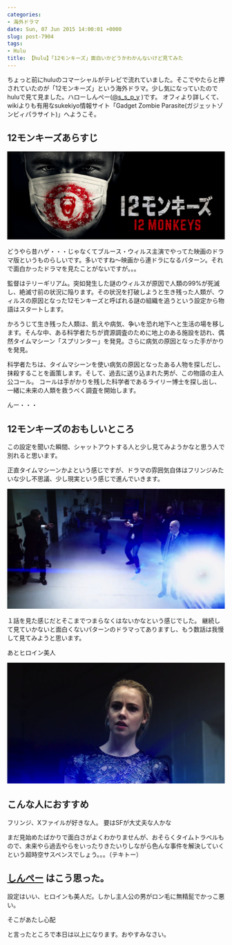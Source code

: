 ```yaml
---
categories:
- 海外ドラマ
date: Sun, 07 Jun 2015 14:00:01 +0000
slug: post-7904
tags:
- Hulu
title: 【hulu】「12モンキーズ」面白いかどうかわかんないけど見てみた
---
```


ちょっと前にhuluのコマーシャルがテレビで流れていました。そこでやたらと押されていたのが「12モンキーズ」という海外ドラマ。少し気になっていたのでhuluで見て見ました。<!--more-->ハローしんぺー(<a href="https://twitter.com/s_s_p_y" target="_blank">@s_s_p_y</a> )です。
オフィより詳しくて、wikiよりも有用なsukekiyo情報サイト「Gadget Zombie Parasite(ガジェットゾンビィパラサイト)」へようこそ。


 <h2>12モンキーズあらすじ</h2> 

![](images/9af7ce9ba925b0f098ddcdbf422c5680.png)


どうやら昔ハゲ・・・じゃなくてブルース・ウィルス主演でやってた映画のドラマ版というものらしいです。多いですね〜映画から連ドラになるパターン。それで面白かったドラマを見たことがないですが。。。

監督はテリーギリアム。突如発生した謎のウィルスが原因で人類の99%が死滅し、絶滅寸前の状況に陥ります。その状況を打破しようと生き残った人類が、ウィルスの原因となった12モンキーズと呼ばれる謎の組織を追うという設定から物語はスタートします。

かろうじて生き残った人類は、飢えや病気、争いを恐れ地下へと生活の場を移します。そんな中、ある科学者たちが資源調査のために地上のある施設を訪れ、偶然タイムマシーン「スプリンター」を発見。さらに病気の原因となった手がかりを発見。

 科学者たちは、タイムマシーンを使い病気の原因となったある人物を探しだし、抹殺することを画策します。そして、過去に送り込まれた男が、この物語の主人公コール。 コールは手がかりを残した科学者であるライリー博士を探し出し、一緒に未来の人類を救うべく調査を開始します。


んー・・・


<h2>12モンキーズのおもしいところ</h2>

この設定を聞いた瞬間、シャットアウトする人と少し見てみようかなと思う人で別れると思います。

正直タイムマシーンかよという感じですが、ドラマの雰囲気自体はフリンジみたいな少し不思議、少し現実という感じで進んでいきます。

![](images/db984e4f3d46eaea61a914ff9ef626bc.png)

１話を見た感じだとそこまでつまらなくはないかなという感じでした。
継続して見ていかないと面白くないパターンのドラマってありますし、もう数話は我慢して見てみようと思います。


あとヒロイン美人

![](images/ac022bb7ad0c459934a82f3ec632c24f.png)

<h2>こんな人におすすめ</h2>

フリンジ、Xファイルが好きな人。
要はSFが大丈夫な人かな

まだ見始めたばかりで面白さがよくわかりませんが、おそらくタイムトラベルもので、未来やら過去やらをいったりきたいりしながら色んな事件を解決していくという超時空サスペンスでしょう。。。（テキトー）


<h2><a href="https://twitter.com/s_s_p_y" target="_blank">しんぺー</a> はこう思った。</h2>

設定はいい、ヒロインも美人だ。しかし主人公の男がロン毛に無精髭でかっこ悪い。

そこがあたし心配


と言ったところで本日は以上になります。おやすみなさい。
